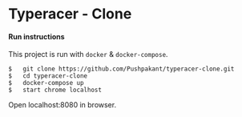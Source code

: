 # Typeracer - Clone

#### Run instructions

This project is run with `docker` & `docker-compose`.

    $   git clone https://github.com/Pushpakant/typeracer-clone.git
    $   cd typeracer-clone
    $   docker-compose up
    $   start chrome localhost

Open localhost:8080 in browser.
